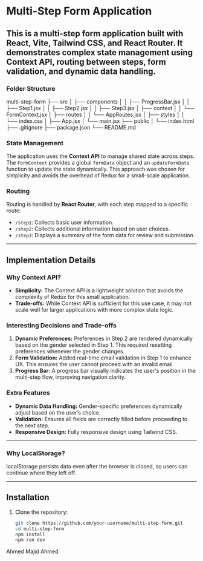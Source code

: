 # Multi-Step Form Application

This is a multi-step form application built with React, Vite, Tailwind CSS, and React Router. It demonstrates complex state management using Context API, routing between steps, form validation, and dynamic data handling.
---

### Folder Structure

multi-step-form
├── src
│   ├── components
│   │   ├── ProgressBar.jsx
│   │   ├── Step1.jsx
│   │   ├── Step2.jsx
│   │   ├── Step3.jsx
│   ├── context
│   │   └── FormContext.jsx
│   ├── routes
│   │   └── AppRoutes.jsx
│   ├── styles
│   │   └── index.css
│   ├── App.jsx
│   └── main.jsx
├── public
│   └── index.html
├── .gitignore
├── package.json
└── README.md

### State Management
The application uses the **Context API** to manage shared state across steps. The `FormContext` provides a global `formData` object and an `updateFormData` function to update the state dynamically.
This approach was chosen for simplicity and avoids the overhead of Redux for a small-scale application.

### Routing
Routing is handled by **React Router**, with each step mapped to a specific route:
- `/step1`: Collects basic user information.
- `/step2`: Collects additional information based on user choices.
- `/step3`: Displays a summary of the form data for review and submission.

---

## Implementation Details

### Why Context API?
- **Simplicity:** The Context API is a lightweight solution that avoids the complexity of Redux for this small application.
- **Trade-offs:** While Context API is sufficient for this use case, it may not scale well for larger applications with more complex state logic.

### Interesting Decisions and Trade-offs
1. **Dynamic Preferences:** Preferences in Step 2 are rendered dynamically based on the gender selected in Step 1. This required resetting preferences whenever the gender changes.
2. **Form Validation:** Added real-time email validation in Step 1 to enhance UX. This ensures the user cannot proceed with an invalid email.
3. **Progress Bar:** A progress bar visually indicates the user's position in the multi-step flow, improving navigation clarity.

### Extra Features
- **Dynamic Data Handling:** Gender-specific preferences dynamically adjust based on the user’s choice.
- **Validation:** Ensures all fields are correctly filled before proceeding to the next step.
- **Responsive Design:** Fully responsive design using Tailwind CSS.

---

### Why LocalStorage?
localStorage persists data even after the browser is closed, so users can continue where they left off.

---

## Installation

1. Clone the repository:
   ```bash
   git clone https://github.com/your-username/multi-step-form.git
   cd multi-step-form
   npm install
   npm run dev

Ahmed Majid Ahmed
